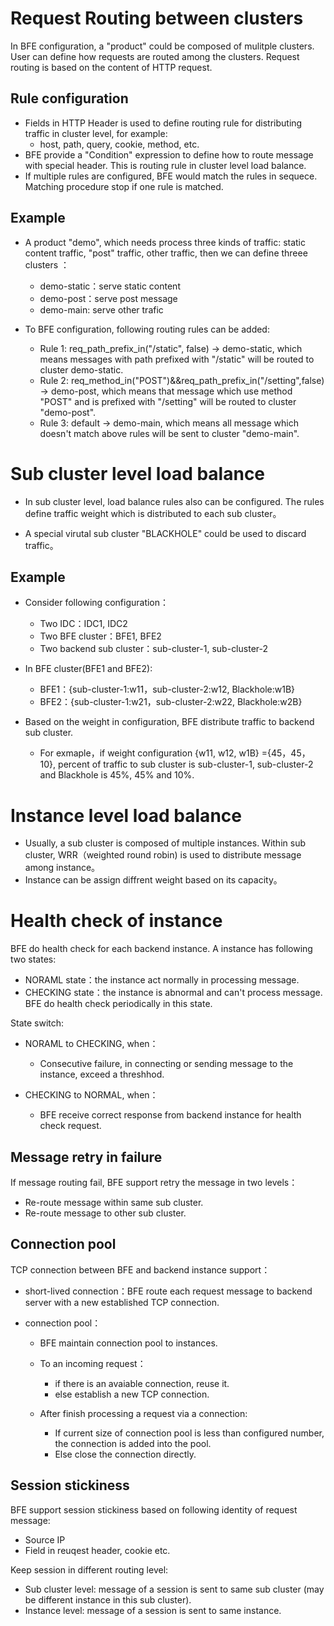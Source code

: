 # Request Routing between clusters

In BFE configuration, a "product" could be composed of mulitple clusters. User can define how requests are routed among the clusters. Request routing is based on the content of HTTP request.

## Rule configuration

- Fields in HTTP Header is used to define routing rule for distributing traffic in cluster level, for example:
    - host, path, query, cookie, method, etc.
- BFE provide a "Condition" expression to define how to route message with special header. This is routing rule in cluster level load balance.
- If multiple rules are configured, BFE would match the rules in sequece. Matching procedure stop if one rule is matched.

## Example

- A product "demo", which needs process three kinds of traffic: static content traffic, "post" traffic, other traffic, then we can define threee clusters ：

    - demo-static：serve static content 
    - demo-post：serve post message
    - demo-main: serve other trafic

- To BFE configuration, following routing rules can be added:
    - Rule 1: req_path_prefix_in("/static", false) -> demo-static, which means messages with path prefixed with "/static" will be routed to cluster demo-static.
    - Rule 2: req_method_in("POST")&&req_path_prefix_in("/setting",false) -> demo-post, which means that message which use method "POST" and is prefixed with "/setting" will be routed to cluster "demo-post". 
    - Rule 3: default -> demo-main, which means all message which doesn't match above rules will be sent to cluster "demo-main".

# Sub cluster level load balance

- In sub cluster level, load balance rules also can be configured. The rules define traffic weight which is distributed to each sub cluster。

- A special virutal sub cluster "BLACKHOLE" could be used to discard traffic。

## Example

- Consider following configuration：
    - Two IDC：IDC1, IDC2
    - Two BFE cluster：BFE1, BFE2
    - Two backend sub cluster：sub-cluster-1, sub-cluster-2

- In BFE cluster(BFE1 and BFE2):
    - BFE1：{sub-cluster-1:w11，sub-cluster-2:w12, Blackhole:w1B}
    - BFE2：{sub-cluster-1:w21，sub-cluster-2:w22, Blackhole:w2B}

- Based on the weight in configuration, BFE distribute traffic to backend sub cluster.
    - For exmaple，if weight configuration {w11, w12, w1B} ={45，45，10}, percent of traffic to sub cluster is sub-cluster-1, sub-cluster-2 and Blackhole is 45%, 45% and 10%.


# Instance level load balance

- Usually, a sub cluster is composed of multiple instances. Within sub cluster, WRR（weighted round robin) is used to distribute message among instance。
- Instance can be assign diffrent weight based on its capacity。

# Health check of instance
BFE do health check for each backend instance. A instance has following two states: 

- NORAML state：the instance act normally in processing message.
- CHECKING state：the instance is abnormal and can't process message. BFE do health check periodically in this state. 

State switch:
- NORAML to CHECKING, when：
    - Consecutive failure, in connecting or sending message to the instance, exceed a threshhod.

- CHECKING to NORMAL, when：
    - BFE receive correct response from backend instance for health check request.


## Message retry in failure

If message routing fail, BFE support retry the message in two levels：

- Re-route message within same sub cluster.
- Re-route message to other sub cluster.

## Connection pool

TCP connection between BFE and backend instance support：

- short-lived connection：BFE route each request message to backend server with a new established TCP connection.

- connection pool：
    - BFE maintain connection pool to instances.
    - To an incoming request：
        - if there is an avaiable connection, reuse it.
        - else establish a new TCP connection.

    - After finish processing a request via a connection:
        - If current size of connection pool is less than configured number, the connection is added into the pool.
        - Else close the connection directly.

## Session stickiness

BFE support session stickiness based on following identity of request message:
- Source IP
- Field in reuqest header, cookie etc.

Keep session in different routing level:
- Sub cluster level: message of a session is sent to same sub cluster (may be different instance in this sub cluster).
- Instance level: message of a session is sent to same instance.

